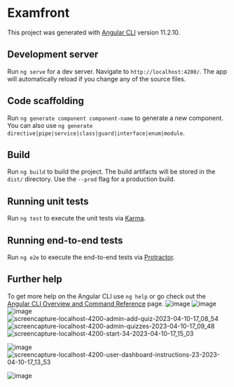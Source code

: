 # Examfront

This project was generated with [Angular CLI](https://github.com/angular/angular-cli) version 11.2.10.

## Development server

Run `ng serve` for a dev server. Navigate to `http://localhost:4200/`. The app will automatically reload if you change any of the source files.

## Code scaffolding

Run `ng generate component component-name` to generate a new component. You can also use `ng generate directive|pipe|service|class|guard|interface|enum|module`.

## Build

Run `ng build` to build the project. The build artifacts will be stored in the `dist/` directory. Use the `--prod` flag for a production build.

## Running unit tests

Run `ng test` to execute the unit tests via [Karma](https://karma-runner.github.io).

## Running end-to-end tests

Run `ng e2e` to execute the end-to-end tests via [Protractor](http://www.protractortest.org/).

## Further help

To get more help on the Angular CLI use `ng help` or go check out the [Angular CLI Overview and Command Reference](https://angular.io/cli) page.
![image](https://user-images.githubusercontent.com/72755430/230922128-dbdb2dbe-e33e-4517-9762-543d3ea95e00.png)
![image](https://user-images.githubusercontent.com/72755430/230923102-7edba58f-9afd-4c6e-8220-45e5126205fb.png)
![image](https://user-images.githubusercontent.com/72755430/230923171-63bd7875-2100-4291-b7cf-651a36e1dddf.png)
![screencapture-localhost-4200-admin-add-quiz-2023-04-10-17_08_54](https://user-images.githubusercontent.com/72755430/230923644-2ed82b6a-0823-48b4-9aa5-28c334918ab7.png)
![screencapture-localhost-4200-admin-quizzes-2023-04-10-17_09_48](https://user-images.githubusercontent.com/72755430/230923758-362b4f66-0979-4598-8e45-c31ae83d4a52.png)![screencapture-localhost-4200-start-34-2023-04-10-17_15_03](https://user-images.githubusercontent.com/72755430/230924792-d4468fb5-0b5a-4362-862c-b35136ffc650.png)

![image](https://user-images.githubusercontent.com/72755430/230924125-d153ffe2-23d4-49d9-aaea-5a89b57895cb.png)
![screencapture-localhost-4200-user-dashboard-instructions-23-2023-04-10-17_13_53](https://user-images.githubusercontent.com/72755430/230924620-bf5aad3e-45b1-4f11-9dac-58fd7a8c2ff4.png)




![image](https://user-images.githubusercontent.com/72755430/230925157-ce2bbaa8-8cc8-4840-97e4-de6c4b93d650.png)

